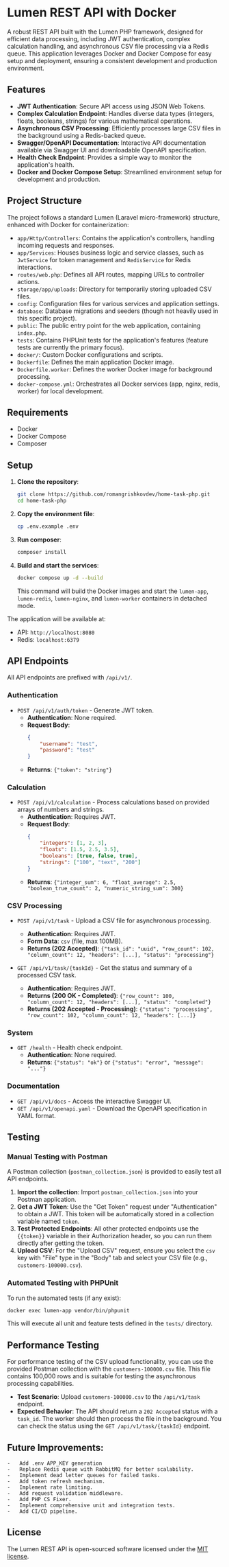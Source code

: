 # Lumen REST API with Docker

A robust REST API built with the Lumen PHP framework, designed for efficient data processing, including JWT authentication, complex calculation handling, and asynchronous CSV file processing via a Redis queue. This application leverages Docker and Docker Compose for easy setup and deployment, ensuring a consistent development and production environment.

## Features

- **JWT Authentication**: Secure API access using JSON Web Tokens.
- **Complex Calculation Endpoint**: Handles diverse data types (integers, floats, booleans, strings) for various mathematical operations.
- **Asynchronous CSV Processing**: Efficiently processes large CSV files in the background using a Redis-backed queue.
- **Swagger/OpenAPI Documentation**: Interactive API documentation available via Swagger UI and downloadable OpenAPI specification.
- **Health Check Endpoint**: Provides a simple way to monitor the application's health.
- **Docker and Docker Compose Setup**: Streamlined environment setup for development and production.

## Project Structure

The project follows a standard Lumen (Laravel micro-framework) structure, enhanced with Docker for containerization:

- `app/Http/Controllers`: Contains the application's controllers, handling incoming requests and responses.
- `app/Services`: Houses business logic and service classes, such as `JwtService` for token management and `RedisService` for Redis interactions.
- `routes/web.php`: Defines all API routes, mapping URLs to controller actions.
- `storage/app/uploads`: Directory for temporarily storing uploaded CSV files.
- `config`: Configuration files for various services and application settings.
- `database`: Database migrations and seeders (though not heavily used in this specific project).
- `public`: The public entry point for the web application, containing `index.php`.
- `tests`: Contains PHPUnit tests for the application's features (feature tests are currently the primary focus).
- `docker/`: Custom Docker configurations and scripts.
- `Dockerfile`: Defines the main application Docker image.
- `Dockerfile.worker`: Defines the worker Docker image for background processing.
- `docker-compose.yml`: Orchestrates all Docker services (app, nginx, redis, worker) for local development.

## Requirements

- Docker
- Docker Compose
- Composer

## Setup

1.  **Clone the repository**:
    ```bash
    git clone https://github.com/romangrishkovdev/home-task-php.git
    cd home-task-php
    ```

2.  **Copy the environment file**:
    ```bash
    cp .env.example .env
    ```
3.  **Run composer**:
    ```bash
    composer install
    ```

4.  **Build and start the services**:
    ```bash
    docker compose up -d --build
    ```
    This command will build the Docker images and start the `lumen-app`, `lumen-redis`, `lumen-nginx`, and `lumen-worker` containers in detached mode.

The application will be available at:
-   API: `http://localhost:8080`
-   Redis: `localhost:6379`

## API Endpoints

All API endpoints are prefixed with `/api/v1/`.

### Authentication

-   `POST /api/v1/auth/token` - Generate JWT token.
    -   **Authentication**: None required.
    -   **Request Body**:
        ```json
        {
            "username": "test",
            "password": "test"
        }
        ```
    -   **Returns**: `{"token": "string"}`

### Calculation

-   `POST /api/v1/calculation` - Process calculations based on provided arrays of numbers and strings.
    -   **Authentication**: Requires JWT.
    -   **Request Body**:
        ```json
        {
            "integers": [1, 2, 3],
            "floats": [1.5, 2.5, 3.5],
            "booleans": [true, false, true],
            "strings": ["100", "text", "200"]
        }
        ```
    -   **Returns**: `{"integer_sum": 6, "float_average": 2.5, "boolean_true_count": 2, "numeric_string_sum": 300}`

### CSV Processing

-   `POST /api/v1/task` - Upload a CSV file for asynchronous processing.
    -   **Authentication**: Requires JWT.
    -   **Form Data**: `csv` (file, max 100MB).
    -   **Returns (202 Accepted)**: `{"task_id": "uuid", "row_count": 102, "column_count": 12, "headers": [...], "status": "processing"}`

-   `GET /api/v1/task/{taskId}` - Get the status and summary of a processed CSV task.
    -   **Authentication**: Requires JWT.
    -   **Returns (200 OK - Completed)**: `{"row_count": 100, "column_count": 12, "headers": [...], "status": "completed"}`
    -   **Returns (202 Accepted - Processing)**: `{"status": "processing", "row_count": 102, "column_count": 12, "headers": [...]}`

### System

-   `GET /health` - Health check endpoint.
    -   **Authentication**: None required.
    -   **Returns**: `{"status": "ok"}` or `{"status": "error", "message": "..."}`

### Documentation

-   `GET /api/v1/docs` - Access the interactive Swagger UI.
-   `GET /api/v1/openapi.yaml` - Download the OpenAPI specification in YAML format.

## Testing

### Manual Testing with Postman

A Postman collection (`postman_collection.json`) is provided to easily test all API endpoints.

1.  **Import the collection**: Import `postman_collection.json` into your Postman application.
2.  **Get a JWT Token**: Use the "Get Token" request under "Authentication" to obtain a JWT. This token will be automatically stored in a collection variable named `token`.
3.  **Test Protected Endpoints**: All other protected endpoints use the `{{token}}` variable in their Authorization header, so you can run them directly after getting the token.
4.  **Upload CSV**: For the "Upload CSV" request, ensure you select the `csv` key with "File" type in the "Body" tab and select your CSV file (e.g., `customers-100000.csv`).

### Automated Testing with PHPUnit

To run the automated tests (if any exist):

```bash
docker exec lumen-app vendor/bin/phpunit
```

This will execute all unit and feature tests defined in the `tests/` directory.

## Performance Testing

For performance testing of the CSV upload functionality, you can use the provided Postman collection with the `customers-100000.csv` file. This file contains 100,000 rows and is suitable for testing the asynchronous processing capabilities.

-   **Test Scenario**: Upload `customers-100000.csv` to the `/api/v1/task` endpoint.
-   **Expected Behavior**: The API should return a `202 Accepted` status with a `task_id`. The worker should then process the file in the background. You can check the status using the `GET /api/v1/task/{taskId}` endpoint.

## Future Improvements:
    -   Add .env APP_KEY generation
    -   Replace Redis queue with RabbitMQ for better scalability.
    -   Implement dead letter queues for failed tasks.
    -   Add token refresh mechanism.
    -   Implement rate limiting.
    -   Add request validation middleware.
    -   Add PHP CS Fixer.
    -   Implement comprehensive unit and integration tests.
    -   Add CI/CD pipeline.

## License

The Lumen REST API is open-sourced software licensed under the [MIT license](https://opensource.org/licenses/MIT). 